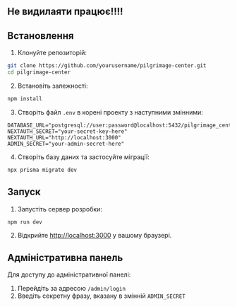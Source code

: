 ## Не видилаяти працює!!!!

## Встановлення

1. Клонуйте репозиторій:
```bash
git clone https://github.com/yourusername/pilgrimage-center.git
cd pilgrimage-center
```

2. Встановіть залежності:
```bash
npm install
```

3. Створіть файл `.env` в корені проекту з наступними змінними:
```env
DATABASE_URL="postgresql://user:password@localhost:5432/pilgrimage_center"
NEXTAUTH_SECRET="your-secret-key-here"
NEXTAUTH_URL="http://localhost:3000"
ADMIN_SECRET="your-admin-secret-here"
```

4. Створіть базу даних та застосуйте міграції:
```bash
npx prisma migrate dev
```

## Запуск

1. Запустіть сервер розробки:
```bash
npm run dev
```

2. Відкрийте [http://localhost:3000](http://localhost:3000) у вашому браузері.

## Адміністративна панель

Для доступу до адміністративної панелі:
1. Перейдіть за адресою `/admin/login`
2. Введіть секретну фразу, вказану в змінній `ADMIN_SECRET`
